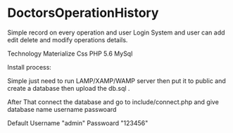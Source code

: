 # DoctorsOperationHistory
Simple record on every operation and user Login System and  user can add edit delete and modify operations details. 


Technology
Materialize Css
PHP 5.6
MySql


Install process:

Simple just need to run LAMP/XAMP/WAMP server then put it to public and create a database then upload the db.sql .

After That connect the database and go to 
include/connect.php
and give
database name username passwoard


Default Username "admin" Passwoard "123456"
